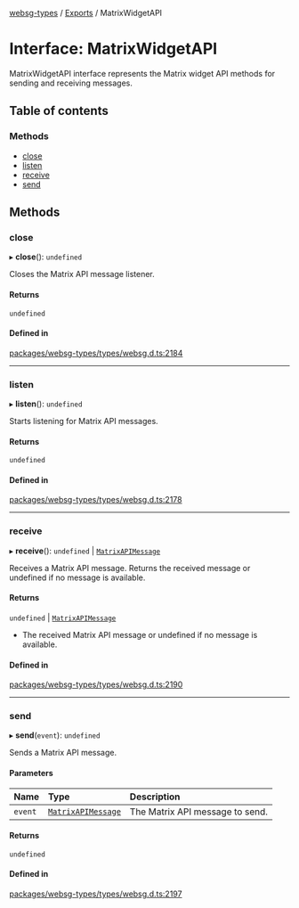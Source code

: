 [websg-types](../README.md) / [Exports](../modules.md) / MatrixWidgetAPI

# Interface: MatrixWidgetAPI

MatrixWidgetAPI interface represents the Matrix widget API methods for sending and receiving messages.

## Table of contents

### Methods

- [close](MatrixWidgetAPI.md#close)
- [listen](MatrixWidgetAPI.md#listen)
- [receive](MatrixWidgetAPI.md#receive)
- [send](MatrixWidgetAPI.md#send)

## Methods

### close

▸ **close**(): `undefined`

Closes the Matrix API message listener.

#### Returns

`undefined`

#### Defined in

[packages/websg-types/types/websg.d.ts:2184](https://github.com/matrix-org/thirdroom/blob/1005fb3d/packages/websg-types/types/websg.d.ts#L2184)

___

### listen

▸ **listen**(): `undefined`

Starts listening for Matrix API messages.

#### Returns

`undefined`

#### Defined in

[packages/websg-types/types/websg.d.ts:2178](https://github.com/matrix-org/thirdroom/blob/1005fb3d/packages/websg-types/types/websg.d.ts#L2178)

___

### receive

▸ **receive**(): `undefined` \| [`MatrixAPIMessage`](../modules.md#matrixapimessage)

Receives a Matrix API message. Returns the received message or undefined if no message is available.

#### Returns

`undefined` \| [`MatrixAPIMessage`](../modules.md#matrixapimessage)

- The received Matrix API message or undefined if no message is available.

#### Defined in

[packages/websg-types/types/websg.d.ts:2190](https://github.com/matrix-org/thirdroom/blob/1005fb3d/packages/websg-types/types/websg.d.ts#L2190)

___

### send

▸ **send**(`event`): `undefined`

Sends a Matrix API message.

#### Parameters

| Name | Type | Description |
| :------ | :------ | :------ |
| `event` | [`MatrixAPIMessage`](../modules.md#matrixapimessage) | The Matrix API message to send. |

#### Returns

`undefined`

#### Defined in

[packages/websg-types/types/websg.d.ts:2197](https://github.com/matrix-org/thirdroom/blob/1005fb3d/packages/websg-types/types/websg.d.ts#L2197)
